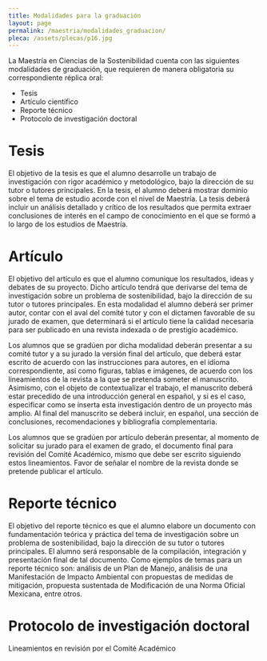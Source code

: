```yaml
---
title: Modalidades para la graduación
layout: page
permalink: /maestria/modalidades_graduacion/
pleca: /assets/plecas/p16.jpg
---
```


La Maestría en Ciencias de la Sostenibilidad cuenta con las siguientes
modalidades de graduación, que requieren de manera obligatoria su
correspondiente réplica oral:

 - Tesis
 - Artículo científico
 - Reporte técnico
 - Protocolo de investigación doctoral
 

# Tesis

El objetivo de la tesis es que el alumno desarrolle un trabajo de
investigación con rigor académico y metodológico, bajo la dirección de
su tutor o tutores principales. En la tesis, el alumno deberá mostrar
dominio sobre el tema de estudio acorde con el nivel de Maestría. La
tesis deberá incluir un análisis detallado y crítico de los resultados
que permita extraer conclusiones de interés en el campo de
conocimiento en el que se formó a lo largo de los estudios de
Maestría.

 
# Artículo

El objetivo del artículo es que el alumno comunique los resultados,
ideas y debates de su proyecto. Dicho artículo tendrá que derivarse
del tema de investigación sobre un problema de sostenibilidad, bajo la
dirección de su tutor o tutores principales. En esta modalidad el
alumno deberá ser primer autor, contar con el aval del comité tutor y
con el dictamen favorable de su jurado de examen, que determinará si
el artículo tiene la calidad necesaria para ser publicado en una
revista indexada o de prestigio académico.

Los alumnos que se gradúen por dicha modalidad deberán presentar a su
comité tutor y a su jurado la versión final del artículo, que deberá
estar escrito de acuerdo con las instrucciones para autores, en el
idioma correspondiente, así como figuras, tablas e imágenes, de
acuerdo con los lineamientos de la revista a la que se pretenda
someter el manuscrito. Asimismo, con el objeto de contextualizar el
trabajo, el manuscrito deberá estar precedido de una introducción
general en español, y si es el caso, especificar como se inserta esta
investigación dentro de un proyecto más amplio. Al final del
manuscrito se deberá incluir, en español, una sección de conclusiones,
recomendaciones y bibliografía complementaria.

Los alumnos que se gradúen por artículo deberán presentar, al momento
de solicitar su jurado para el examen de grado, el documento final
para revisión del Comité Académico, mismo que debe ser escrito
siguiendo estos lineamientos. Favor de señalar el nombre de la revista 
donde se pretende publicar el artículo.

 

# Reporte técnico

El objetivo del reporte técnico es que el alumno elabore un documento
con fundamentación teórica y práctica del tema de investigación sobre
un problema de sostenibilidad, bajo la dirección de su tutor o tutores
principales. El alumno será responsable de la compilación, integración
y presentación final de tal documento. Como ejemplos de temas para un
reporte técnico son: análisis de un Plan de Manejo, análisis de una
Manifestación de Impacto Ambiental con propuestas de medidas de
mitigación, propuesta sustentada de Modificación de una Norma Oficial
Mexicana, entre otros.
 

# Protocolo de investigación doctoral

Lineamientos en revisión por el Comité Académico
